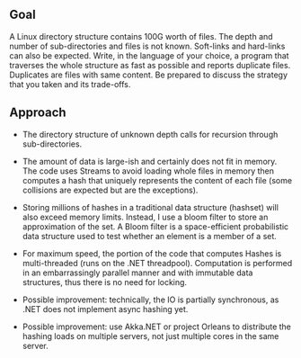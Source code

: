 
## Goal

A Linux directory structure contains 100G worth of files. The depth and number of sub-directories and files is not known.
Soft-links and hard-links can also be expected.  Write, in the language of your choice, a program that traverses the whole structure as fast as possible and reports duplicate files. Duplicates are files with same content. Be prepared to discuss the strategy that you taken and its trade-offs.

## Approach

- The directory structure of unknown depth calls for recursion through sub-directories.  

- The amount of data is large-ish and certainly does not fit in memory. The code uses Streams to avoid loading whole files in memory then computes a hash that uniquely represents the content of each file (some collisions are expected but are the exceptions). 

- Storing millions of hashes in a traditional data structure (hashset) will also exceed memory limits. 
Instead, I use a bloom filter to store an approximation of the set. A Bloom filter is a space-efficient probabilistic data structure used to test whether an element is a member of a set.  

- For maximum speed, the portion of the code that computes Hashes is multi-threaded (runs on the .NET threadpool). Computation is performed in an embarrassingly parallel manner and with immutable data structures, thus there is no need for locking. 

- Possible improvement: technically, the IO is partially synchronous, as .NET does not implement async hashing yet.

- Possible improvement: use Akka.NET or project Orleans to distribute the hashing loads on multiple servers, not just multiple cores in the same server.
  

  
